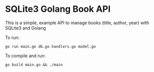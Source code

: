 # SQLite3 Golang Book API

This is a simple, example API to manage books (title, author, year) with SQLite3 and Golang

To run:

`go run main.go db.go handlers.go model.go` 

To compile and run:

`go build main.go && ./main`
